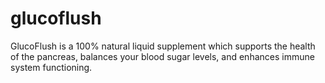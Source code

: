 # glucoflush
GlucoFlush is a 100% natural liquid supplement which supports the health of the pancreas, balances your blood sugar levels, and enhances immune system functioning.
